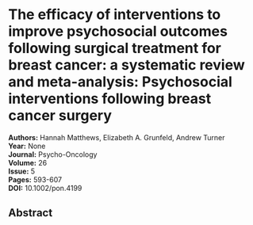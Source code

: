 # The efficacy of interventions to improve psychosocial outcomes following surgical treatment for breast cancer: a systematic review and meta-analysis: Psychosocial interventions following breast cancer surgery

**Authors:** Hannah Matthews, Elizabeth A. Grunfeld, Andrew Turner  
**Year:** None  
**Journal:** Psycho-Oncology  
**Volume:** 26  
**Issue:** 5  
**Pages:** 593-607  
**DOI:** 10.1002/pon.4199  

## Abstract


